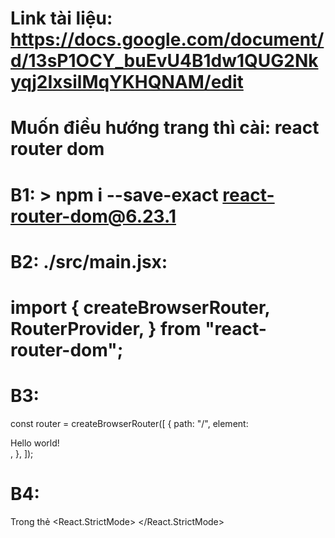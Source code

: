 # Link tài liệu: https://docs.google.com/document/d/13sP1OCY_buEvU4B1dw1QUG2Nkyqj2IxsilMqYKHQNAM/edit

# Muốn điều hướng trang thì cài: react router dom

# B1: > npm i --save-exact react-router-dom@6.23.1

# B2: ./src/main.jsx:

# import { createBrowserRouter, RouterProvider, } from "react-router-dom";

# B3:

const router = createBrowserRouter([
{
path: "/",
element: <div>Hello world!</div>,
},
]);

# B4:

Trong thẻ
<React.StrictMode>
<RouterProvider router={router} />
</React.StrictMode>
